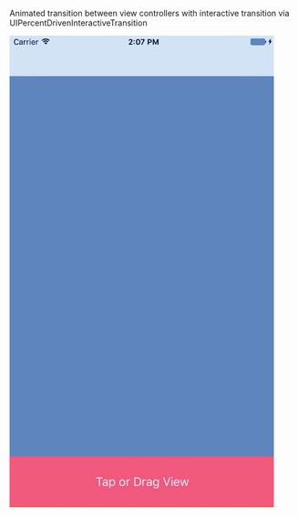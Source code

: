 Animated transition between view controllers with interactive transition via UIPercentDrivenInteractiveTransition

![](Screens/screencast.gif)
